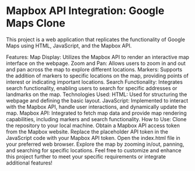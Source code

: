 # Mapbox API Integration: Google Maps Clone

This project is a web application that replicates the functionality of Google Maps using HTML, JavaScript, and the Mapbox API.

Features:
Map Display: Utilizes the Mapbox API to render an interactive map interface on the webpage.
Zoom and Pan: Allows users to zoom in and out and pan across the map to explore different locations.
Markers: Supports the addition of markers to specific locations on the map, providing points of interest or indicating important locations.
Search Functionality: Integrates search functionality, enabling users to search for specific addresses or landmarks on the map.
Technologies Used:
HTML: Used for structuring the webpage and defining the basic layout.
JavaScript: Implemented to interact with the Mapbox API, handle user interactions, and dynamically update the map.
Mapbox API: Integrated to fetch map data and provide map rendering capabilities, including markers and search functionality.
How to Use:
Clone the repository to your local machine.
Obtain a Mapbox API access token from the Mapbox website.
Replace the placeholder API token in the JavaScript code with your Mapbox API token.
Open the index.html file in your preferred web browser.
Explore the map by zooming in/out, panning, and searching for specific locations.
Feel free to customize and enhance this project further to meet your specific requirements or integrate additional features!
